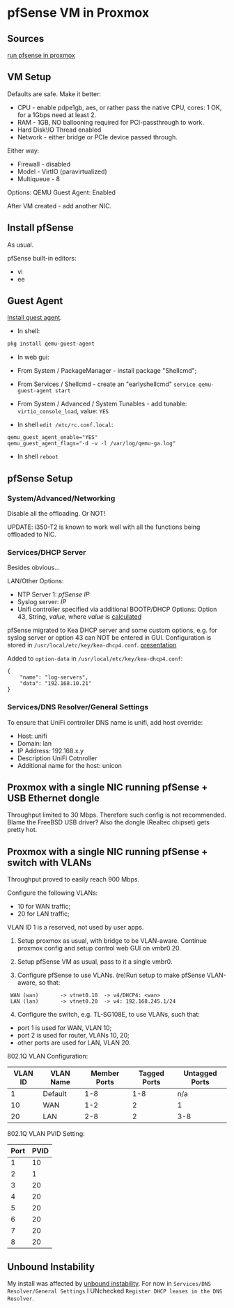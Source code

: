 # pfSense VM in Proxmox

## Sources

[run pfsense in
proxmox](https://pfstore.com.au/blogs/guides/run-pfsense-in-proxmox)

## VM Setup

Defaults are safe.  Make it better:

* CPU - enable pdpe1gb, aes, or rather pass the native CPU, cores: 1 OK, for a
1Gbps need at least 2.
* RAM - 1GB, NO ballooning required for PCI-passthrough to work.
* Hard Disk\IO Thread enabled
* Network - either bridge or PCIe device passed through.

Either way:
* Firewall - disabled
* Model - VirtIO (paravirtualized)
* Multiqueue - 8

Options: QEMU Guest Agent: Enabled

After VM created - add another NIC.

## Install pfSense

As usual.

pfSense built-in editors:

* vi
* ee

## Guest Agent

[Install guest
agent](https://forum.netgate.com/topic/162083/pfsense-vm-on-proxmox-qemu-agent-installation).

* In shell:

```sh
pkg install qemu-guest-agent
```

* In web gui:

* From System / PackageManager - install package "Shellcmd";
* From Services / Shellcmd - create an "earlyshellcmd"
`service qemu-guest-agent start`
* From System / Advanced / System Tunables - add tunable: `virtio_console_load`,
value: `YES`

* In shell `edit /etc/rc.conf.local`:
```
qemu_guest_agent_enable="YES"
qemu_guest_agent_flags="-d -v -l /var/log/qemu-ga.log"
```
* In shell `reboot`

## pfSense Setup

### System/Advanced/Networking

Disable all the offloading.  Or NOT!

UPDATE: i350-T2 is known to work well with all the functions being offloaded to
NIC.

### Services/DHCP Server

Besides obvious...

LAN/Other Options:

* NTP Server 1: _pfSense IP_
* Syslog server: _IP_
* Unifi controller specified via additional BOOTP/DHCP Options: Option 43,
String, _value_, where _value_ is
[calculated](https://tcpip.wtf/en/unifi-l3-adoption-with-dhcp-option-43-on-pfsense-mikrotik-and-others.htm)

pfSense migrated to Kea DHCP server and some custom options, e.g. for syslog
server or option 43 can NOT be entered in GUI. Configuration is stored in
`/usr/local/etc/key/kea-dhcp4.conf`.
[presentation](https://redmine.pfsense.org/attachments/download/5565/2023kea_custom_options.pdf)

Added to `option-data` in `/usr/local/etc/key/kea-dhcp4.conf`:

```
{
    "name": "log-servers",
    "data": "192.168.10.21"
}
```

### Services/DNS Resolver/General Settings

To ensure that UniFi controller DNS name is unifi, add host override:

* Host: unifi
* Domain: lan
* IP Address: 192.168.x.y
* Description UniFi Cotnroller
* Additional name for the host: unicon

## Proxmox with a single NIC running pfSense + USB Ethernet dongle

Throughput limited to 30 Mbps.
Therefore such config is not recommended.
Blame the FreeBSD USB driver?
Also the dongle (Realtec chipset) gets pretty hot.

## Proxmox with a single NIC running pfSense + switch with VLANs

Throughput proved to easily reach 900 Mbps.

Configure the following VLANs:

* 10 for WAN traffic;
* 20 for LAN traffic;

VLAN ID 1 is a reserved, not used by user apps.

1. Setup proxmox as usual, with bridge to be VLAN-aware.
Continue proxmox config and setup control web GUI on vmbr0.20.

2. Setup pfSense VM as usual, pass to it a single vmbr0.

3. Configure pfSense to use VLANs.
(re)Run setup to make pfSense VLAN-aware, so that:

```
 WAN (wan)       -> vtnet0.10  -> v4/DHCP4: <wan>
 LAN (lan)       -> vtnet0.20  -> v4: 192.168.245.1/24
```

4. Configure the switch, e.g. TL-SG108E, to use VLANs, such that:

* port 1 is used for WAN, VLAN 10;
* port 2 is used for router, VLANs 10, 20;
* other ports are used for LAN, VLAN 20.

802.1Q VLAN Configuration:

VLAN ID|VLAN Name|Member Ports|Tagged Ports|Untagged Ports|
-------|---------|------------|------------|--------------|
1	    |Default  |1-8         |1-8         |n/a|
10     |WAN      |1-2         |2           |1|
20     |LAN      |2-8         |2           |3-8|

802.1Q VLAN PVID Setting:

Port|PVID|
----|----|
1|10
2|1
3|20
4|20
5|20
6|20
7|20
8|20

## Unbound Instability

My install was affected by [unbound
instability](https://redmine.pfsense.org/issues/11316).
For now in `Services/DNS Resolver/General Settings` I UNchecked
`Register DHCP leases in the DNS Resolver`.
